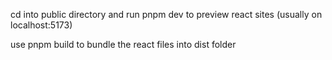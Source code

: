 cd into public directory and run pnpm dev to preview react sites (usually on localhost:5173)

use pnpm build to bundle the react files into dist folder